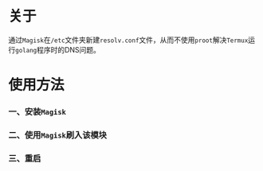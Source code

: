 # 关于
通过`Magisk`在`/etc`文件夹新建`resolv.conf`文件，从而不使用`proot`解决`Termux`运行`golang`程序时的DNS问题。
# 使用方法
### 一、安装`Magisk`
### 二、使用`Magisk`刷入该模块
### 三、重启
